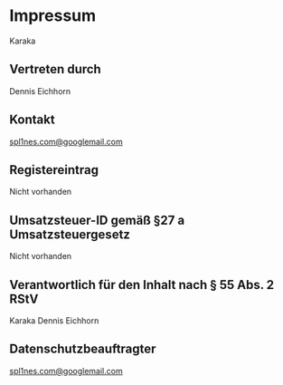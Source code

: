# Impressum
Karaka

## Vertreten durch
Dennis Eichhorn

## Kontakt
spl1nes.com@googlemail.com

## Registereintrag
Nicht vorhanden

## Umsatzsteuer-ID gemäß §27 a Umsatzsteuergesetz
Nicht vorhanden

## Verantwortlich für den Inhalt nach § 55 Abs. 2 RStV
Karaka
Dennis Eichhorn

## Datenschutzbeauftragter
spl1nes.com@googlemail.com